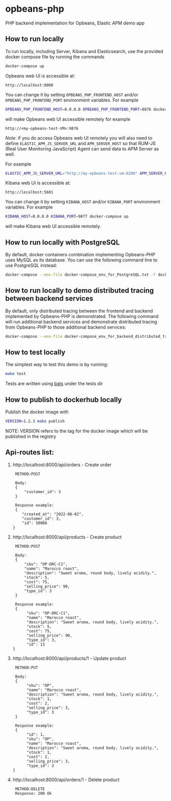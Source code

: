 # opbeans-php
PHP backend implementation for Opbeans, Elastic APM demo app

## How to run locally
To run locally, including Server, Kibana and Elasticsearch, use the provided docker compose file by running the commands
```bash
docker-compose up
```

Opbeans web UI is accessible at:
```
http://localhost:8000
```
You can change it by setting `OPBEANS_PHP_FRONTEND_HOST` and/or `OPBEANS_PHP_FRONTEND_PORT` environment variables.
For example 
```bash
OPBEANS_PHP_FRONTEND_HOST=0.0.0.0 OPBEANS_PHP_FRONTEND_PORT=9876 docker-compose up
```
will make Opbeans web UI accessible remotely for example
```
http://<my-opbeans-test-VM>:9876
```

*Note*: if you do access Opbeans web UI remotely
you will also need to define `ELASTIC_APM_JS_SERVER_URL` and `APM_SERVER_HOST`
so that RUM-JS (Real User Monitoring JavaScript) Agent can send data to APM Server as well.

For example
```bash
ELASTIC_APM_JS_SERVER_URL="http://my-opbeans-test-vm:8200" APM_SERVER_HOST=0.0.0.0 OPBEANS_PHP_FRONTEND_HOST=0.0.0.0 OPBEANS_PHP_FRONTEND_PORT=9876 docker-compose up
```

Kibana web UI is accessible at:
```
http://localhost:5601
```
You can change it by setting `KIBANA_HOST` and/or `KIBANA_PORT` environment variables.
For example
```bash
KIBANA_HOST=0.0.0.0 KIBANA_PORT=9877 docker-compose up
```
will make Kibana web UI accessible remotely.

## How to run locally with PostgreSQL

By default, docker containers combination implementing Opbeans-PHP uses MySQL as its database.
You can use the following command line to use PostgreSQL instead:  

```bash
docker-compose --env-file docker-compose_env_for_PostgreSQL.txt -f docker-compose_PostgreSQL.yml -f docker-compose.yml up
```

## How to run locally to demo distributed tracing between backend services

By default, only distributed tracing between the frontend and backend implemented by Opbeans-PHP
is demonstrated.
The following command will run additional backend services
and demonstrate distributed tracing from Opbeans-PHP to those additional backend services:   

```bash
docker-compose --env-file docker-compose_env_for_backend_distributed_tracing.txt -f docker-compose.yml -f docker-compose_backend_distributed_tracing.yml up
```

## How to test locally

The simplest way to test this demo is by running:

```bash
make test
```

Tests are written using [bats](https://github.com/sstephenson/bats) under the tests dir

## How to publish to dockerhub locally

Publish the docker image with

```bash
VERSION=1.2.3 make publish
```

NOTE: VERSION refers to the tag for the docker image which will be published in the registry

## Api-routes list:

1. http://localhost:8000/api/orders - Create order
            
        METHOD:POST

        Body: 
        {
            "customer_id": 3
        }

        Response example:
        {
           "created_at": "2022-06-02",
           "customer_id": 3,
           "id": 50008
       }

2. http://localhost:8000/api/products - Create product

        METHOD:POST

        Body: 
        {
            "sku": "OP-DRC-C1",
            "name": "Marocco roast",
            "description": "Sweet aroma, round body, lively acidity.",
            "stock": 5,
            "cost": 75,
            "selling_price": 90,
            "type_id": 3
        }

        Response example:
        {
             "sku": "OP-DRC-C1",
             "name": "Marocco roast",
             "description": "Sweet aroma, round body, lively acidity.",
             "stock": 5,
             "cost": 75,
             "selling_price": 90,
             "type_id": 3,
             "id": 13
       }

3. http://localhost:8000/api/products/1 - Update product
   
        METHOD:PUT

        Body: 
        {
             "sku": "OP",
             "name": "Marocco roast",
             "description": "Sweet aroma, round body, lively acidity.",
             "stock": 1,
             "cost": 2,
             "selling_price": 3,
             "type_id": 3
        }

        Response example:
        {
             "id": 1,
             "sku": "OP",
             "name": "Marocco roast",
             "description": "Sweet aroma, round body, lively acidity.",
             "stock": 1,
             "cost": 2,
             "selling_price": 3,
             "type_id": 3
       }

4. http://localhost:8000/api/orders/1 - Delete product

        METHOD:DELETE
        Response: 200 Ok
